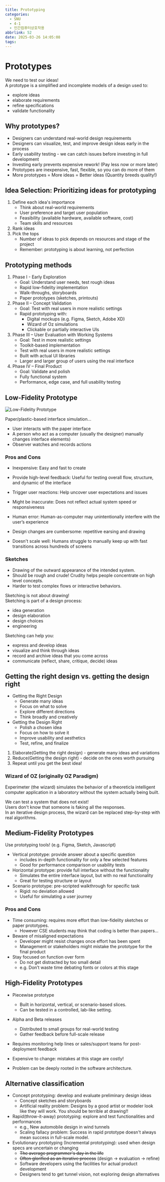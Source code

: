 ```yaml
---
title: Prototyping
categories:
  - SNU
  - 4-1
  - 인간컴퓨터상호작용
abbrlink: 52
date: 2025-03-26 14:05:08
tags:
---
```


# Prototypes

We need to test our ideas!  
A prototype is a simplified and incomplete models of a design used to:

- explore ideas
- elaborate requirements
- refine specifications
- validate functionality

## Why prototypes?

- Designers can understand real-world design requirements
- Designers can visualize, test, and improve design ideas early in the process
- Early usability testing - we can catch issues before investing in full development
- Investing early prevents expensive rework! (Pay less now or more later)
- Prototypes are inexpensive, fast, flexible, so you can do more of them
- More prototypes = More ideas = Better ideas (Quantity breeds quality!)

## Idea Selection: Prioritizing ideas for prototyping

1. Define each idea's importance
    - Think about real-world requirements
    - User preference and target user population
    - Feasibility (available hardware, available software, cost)
    - Team skills and resources
1. Rank ideas
1. Pick the tops
    - Number of ideas to pick depends on resources and stage of the project
    - Remember: prototyping is about learning, not perfection

## Prototyping methods

1. Phase I - Early Exploration
    - Goal: Understand user needs, test rough ideas
    - Rapid low-fidelity implementation
    - Walk-throughs, storyboards
    - Paper prototypes (sketches, printouts)
1. Phase II – Concept Validation
    - Goal: Test with real users in more realistic settings
    - Rapid prototyping with:
        - Digital mockups (e.g. Figma, Sketch, Adobe XD)
        - Wizard of Oz simulations
        - Clickable or partially interactive UIs
1. Phase III – User Evaluation with Working Systems
    - Goal: Test in more realistic settings
    - Toolkit-based implementation
    - Test with real users in more realistic settings
    - Built with actual UI libraries
    - Larger and larger group of users using the real interface
1. Phase IV – Final Product
    - Goal: Validate and polish
    - Fully functional system
    - Performance, edge case, and full usability testing

## Low-Fidelity Prototype

![Low-Fidelity Prototype](low_fidelity_prototype.png)

Paper/plastic-based interface simulation...

- User interacts with the paper interface
- A person who act as a computer (usually the designer) manually changes interface elements)
- Observer watches and records actions

### Pros and Cons

- Inexpensive: Easy and fast to create
- Provide high-level feedback: Useful for testing overall flow, structure, and dynamic of the interface
- Trigger user reactions: Help uncover user expectations and issues

- Might be inaccurate: Does not reflect actual system speed or responsiveness
- Human error: Human-as-computer may unintentionally interfere with the user’s experience
- Design changes are cumbersome: repetitive earsing and drawing
- Doesn't scale well: Humans struggle to manually keep up with fast transitions across hundreds of screens

### Sketches

- Drawing of the outward appearance of the intended system.
- Should be rough and crude! Crudity helps people concentrate on high level concepts.
- Harder to test complex flows or interactive behaviors.

Sketching is not about drawing!  
Sketching is part of a design process:

- idea generation
- design elaboration
- design choices
- engineering

Sketching can help you:

- express and develop ideas
- visualize and think through ideas
- record and archive ideas that you come across
- communicate (reflect, share, critique, decide) ideas

## Getting the right design vs. getting the design right

- Getting the Right Design
  - Generate many ideas
  - Focus on what to solve
  - Explore different directions
  - Think broadly and creatively
- Getting the Design Right
  - Polish a chosen idea
  - Focus on how to solve it
  - Improve usability and aesthetics
  - Test, refine, and finalize

1. Elaborate(Getting the right design) - generate many ideas and variations
1. Reduce(Getting the design right) - decide on the ones worth pursuing
1. Repeat until you get the best idea!

### Wizard of OZ (originally OZ Paradigm)

Experimeter (the wizard) simulates the behavior of a theoreticla intelligent computer application in a laboratory without the system actually being built.

We can test a system that does not exist!  
Users don't know that someone is faking all the responses.  
In an iterative design process, the wizard can be replaced step-by-step with real algorithms.

## Medium-Fidelity Prototypes

Use prototyping tools! (e.g. Figma, Sketch, Javascript)

- Vertical prototype: provide answer about a specific question
  - includes in-depth functionality for only a few selected features
  - Good for performance comparison or usability tests
- Horizontal prototype: provide full interface without the functionality
  - Simulates the entire interface layout, but with no real functionality
  - Great for testing structure or layout
- Scenario prototype: pre-scripted walkthrough for specific task
  - Rigid: no deviation allowed
  - Useful for simulating a user journey

### Pros and Cons

- Time consuming: requires more effort than low-fidelity sketches or paper prototypes.
  - However CSE students may think that coding is better than papers...
- Beware of misaligned expectations
  - Developer might resist changes once effort has been spent
  - Management or stakeholders might mistake the prototype for the final product
- Stay focused on function over form
  - Do not get distracted by too small detail
  - e.g. Don’t waste time debating fonts or colors at this stage

## High-Fidelity Prototypes

- Piecewise prototype
  - Built in horizontal, vertical, or scenario-based slices.
  - Can be tested in a controlled, lab-like setting.
- Alpha and Beta releases
  - Distributed to small groups for real-world testing
  - Gather feedback before full-scale release

- Requires monitoring help lines or sales/support teams for post-deployment feedback
- Expensive to change: mistakes at this stage are costly!  
- Problem can be deeply rooted in the software architecture.

## Alternative classification

- Concept prototyping: develop and evaluate preliminary design ideas
  - Concept sketches and storyboards
  - Artificial reality problem: Designs by a good artist or modeler look like they will work. You should be terrible at drawing!!
- Rapid(throw-it-away) prototyping: explore and test functionalities and performances
  - e.g., New automobile design in wind tunnels
  - Scaling fallacy problem: Success in rapid prototype doesn't always mean success in full-scale model.
- Evolutionary prototyping (Incremental prototyping): used when design specs are uncertain or changing
  - ~~The average programmer's day in the life~~
  - ~~Often glorified as an iterative process~~ (design → evaluation → refine)
  - Software developers using the facilities for actual product development
  - Designers tend to get tunnel vision, not exploring design alternatives
